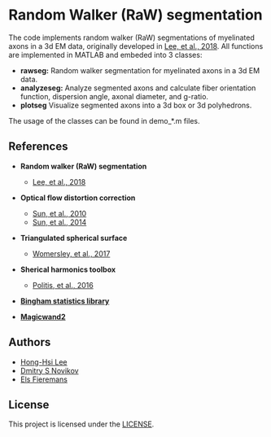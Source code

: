 # Random Walker (RaW) segmentation

The code implements random walker (RaW) segmentations of myelinated axons in a 3d EM data, originally developed in [Lee, et al., 2018](https://doi.org/). All functions are implemented in MATLAB and embeded into 3 classes:

* **rawseg:** Random walker segmentation for myelinated axons in a 3d EM data.
* **analyzeseg:** Analyze segmented axons and calculate fiber orientation function, dispersion angle, axonal diameter, and g-ratio.
* **plotseg** Visualize segmented axons into a 3d box or 3d polyhedrons.

The usage of the classes can be found in demo_\*.m files.

## References
* **Random walker (RaW) segmentation**
  - [Lee, et al., 2018](https://doi.org/)

* **Optical flow distortion correction**
  - [Sun, et al., 2010](https://doi.org/)
  - [Sun, et al., 2014](https://doi.org/)
  
* **Triangulated spherical surface**
  - [Womersley, et al., 2017](https://doi.org/)

* **Sherical harmonics toolbox**
  - [Politis, et al., 2016](https://doi.org/)
  
* **[Bingham statistics library](https://github.com/SebastianRiedel/bingham)**
  
* **[Magicwand2](https://www.mathworks.com/matlabcentral/fileexchange/6034-magicwand2)**

## Authors
* [Hong-Hsi Lee](http://www.diffusion-mri.com/people/hong-hsi-lee)
* [Dmitry S Novikov](http://www.diffusion-mri.com/people/dmitry-novikov)
* [Els Fieremans](http://www.diffusion-mri.com/people/els-fieremans)

## License
This project is licensed under the [LICENSE](https://github.com/NYU-DiffusionMRI/RaW-seg/blob/master/LICENSE).
